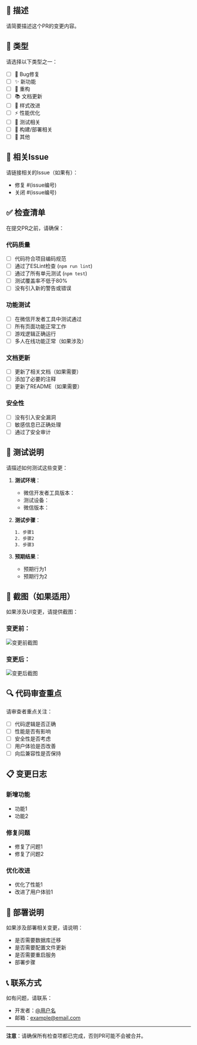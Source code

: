 ## 📝 描述

请简要描述这个PR的变更内容。

## 🎯 类型

请选择以下类型之一：

- [ ] 🐛 Bug修复
- [ ] ✨ 新功能
- [ ] 🔧 重构
- [ ] 📚 文档更新
- [ ] 🎨 样式改进
- [ ] ⚡ 性能优化
- [ ] 🧪 测试相关
- [ ] 🔧 构建/部署相关
- [ ] 🚀 其他

## 🔗 相关Issue

请链接相关的Issue（如果有）：

- 修复 #(issue编号)
- 关闭 #(issue编号)

## ✅ 检查清单

在提交PR之前，请确保：

### 代码质量

- [ ] 代码符合项目编码规范
- [ ] 通过了ESLint检查 (`npm run lint`)
- [ ] 通过了所有单元测试 (`npm test`)
- [ ] 测试覆盖率不低于80%
- [ ] 没有引入新的警告或错误

### 功能测试

- [ ] 在微信开发者工具中测试通过
- [ ] 所有页面功能正常工作
- [ ] 游戏逻辑正确运行
- [ ] 多人在线功能正常（如果涉及）

### 文档更新

- [ ] 更新了相关文档（如果需要）
- [ ] 添加了必要的注释
- [ ] 更新了README（如果需要）

### 安全性

- [ ] 没有引入安全漏洞
- [ ] 敏感信息已正确处理
- [ ] 通过了安全审计

## 🧪 测试说明

请描述如何测试这些变更：

1. **测试环境**：
   - 微信开发者工具版本：
   - 测试设备：
   - 微信版本：

2. **测试步骤**：

   ```
   1. 步骤1
   2. 步骤2
   3. 步骤3
   ```

3. **预期结果**：
   - 预期行为1
   - 预期行为2

## 📸 截图（如果适用）

如果涉及UI变更，请提供截图：

### 变更前：

![变更前截图](截图URL)

### 变更后：

![变更后截图](截图URL)

## 🔍 代码审查重点

请审查者重点关注：

- [ ] 代码逻辑是否正确
- [ ] 性能是否有影响
- [ ] 安全性是否考虑
- [ ] 用户体验是否改善
- [ ] 向后兼容性是否保持

## 📋 变更日志

### 新增功能

- 功能1
- 功能2

### 修复问题

- 修复了问题1
- 修复了问题2

### 优化改进

- 优化了性能1
- 改进了用户体验1

## 🚀 部署说明

如果涉及部署相关变更，请说明：

- 是否需要数据库迁移
- 是否需要配置文件更新
- 是否需要重启服务
- 部署步骤

## 📞 联系方式

如有问题，请联系：

- 开发者：[@用户名](https://github.com/用户名)
- 邮箱：example@email.com

---

**注意**：请确保所有检查项都已完成，否则PR可能不会被合并。
